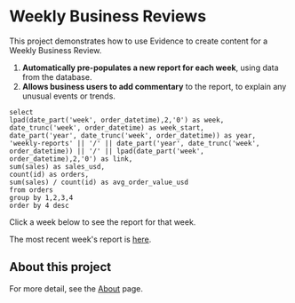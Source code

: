 # Weekly Business Reviews

This project demonstrates how to use Evidence to create content for a Weekly Business Review.

1. **Automatically pre-populates a new report for each week**, using data from the database.
1. **Allows business users to add commentary** to the report, to explain any unusual events or trends.

```orders_by_week
select 
lpad(date_part('week', order_datetime),2,'0') as week,
date_trunc('week', order_datetime) as week_start,
date_part('year', date_trunc('week', order_datetime)) as year,
'weekly-reports' || '/' || date_part('year', date_trunc('week', order_datetime)) || '/' || lpad(date_part('week', order_datetime),2,'0') as link,
sum(sales) as sales_usd,
count(id) as orders,
sum(sales) / count(id) as avg_order_value_usd
from orders
group by 1,2,3,4
order by 4 desc
```



Click a week below to see the report for that week.

The most recent week's report is <a href="{orders_by_week[0].link}">here</a>.

<DataTable data={orders_by_week} link=link>
    <Column id=week/>
    <Column id=week_start/>
    <Column id=year/>
</DataTable>


## About this project

For more detail, see the [About](/about) page.